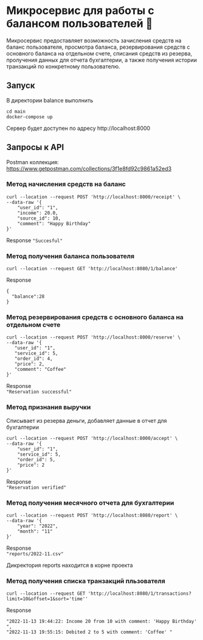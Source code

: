 # Микросервис для работы с балансом пользователей 💸
Микросервис предоставляет возможность зачисления средств на баланс пользователя, просмотра баланса, резервирования средств с основного баланса на отдельном счете, списания средств из резерва, пролучения данных для отчета бухгалтерии, а также получения истории транзакций по конкретному пользователю.

## Запуск
В директории balance выполнить</br>

`cd main`</br>
`docker-compose up`</br>

Сервер будет доступен по адресу http://localhost:8000
## Запросы к API
Postman коллекция: https://www.getpostman.com/collections/3f1e8fd92c9861a52ed3
### Метод начисления средств на баланс
```
curl --location --request POST 'http://localhost:8000/receipt' \
--data-raw '{
    "user_id": "1",
    "income": 20.0,
    "source_id": 10,
    "comment": "Happy Birthday"
}'
```
Response
`"Succesful"`
### Метод получения баланса пользователя
`curl --location --request GET 'http://localhost:8080/1/balance'`</br>

Response </br>
```
{
  "balance":28
}
 ```
 ### Метод резервирования средств с основного баланса на отдельном счете
 
 ```
 curl --location --request POST 'http://localhost:8000/reserve' \
--data-raw '{
    "user_id": "1",
    "service_id": 5,
    "order_id": 4,
    "price": 2,
    "comment": "Coffee"
}'
```

Response</br>
`"Reservation successful"`
###  Метод признания выручки
Cписывает из резерва деньги, добавляет данные в отчет для бухгалтерии</br>
```
curl --location --request POST 'http://localhost:8000/accept' \
--data-raw '{
    "user_id": "1",
    "service_id": 5,
    "order_id": 5,
    "price": 2
}'
```

Response</br>
`"Reservation verified"`
### Метод получения месячного отчета для бухгалтерии
```
curl --location --request POST 'http://localhost:8080/report' \
--data-raw '{
    "year": "2022",
    "month": "11"
}'
```

Response</br>
`"reports/2022-11.csv"`</br>

Дикректория reports находится в корне проекта
### Метод получения списка транзакций пльзователя
`curl --location --request GET 'http://localhost:8080/1/transactions?limit=10&offset=1&sort='time''`</br>

Response
```
"2022-11-13 19:44:22: Income 20 from 10 with comment: 'Happy Birthday' ",
"2022-11-13 19:55:15: Debited 2 to 5 with comment: 'Coffee' "
```
